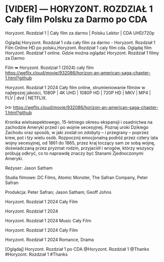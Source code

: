 # [VIDER] — HORYZONT. ROZDZIAŁ 1 Cały film Polsku za Darmo po CDA


Horyzont. Rozdział 1 | Cały film za darmo | Polsku Lektor | CDA UHD/720p

Oglądaj Horyzont. Rozdział 1 cda cały film za darmo - Horyzont. Rozdział 1 Film Online HD po polsku,Horyzont. Rozdział 1 caly film cda. Oglądaj film Horyzont. Rozdział 1 online. Gdzie można oglądać Horyzont. Rozdział 1 filmy za Darmo

Film ➥ Horyzont. Rozdział 1 (2024) cały film https://weflix.cloud/movie/932086/horizon-an-american-saga-chapter-1.html?github

Horyzont. Rozdział 1 2024 Cały film online, strumieniowanie filmów w najlepszej jakości, 1080P | 4K UHD | 1080P HD | 720P HD | MKV | MP4 | FLV | dvd | NETFLIX.

ᐅᐅ https://weflix.cloud/movie/932086/horizon-an-american-saga-chapter-1.html?github

Kronika wieloaspektowego, 15-letniego okresu ekspansji i osadnictwa na zachodzie Ameryki przed i po wojnie secesyjnej. Poznaj uroki Dzikiego Zachodu oraz sposób, w jaki został on zdobyty – i przegrany – poprzez krew, pot i łzy wielu osób. Rozpocznij emocjonalną podróż przez cztery lata wojny secesyjnej, od 1861 do 1865, przez kraj toczący sam ze sobą wojnę, doświadczaną przez pryzmat rodzin, przyjaciół i wrogów, którzy wszyscy próbują odkryć, co to naprawdę znaczy być Stanami Zjednoczonymi Ameryki.


Reżyser: Jason Satham

Studia filmowe: DC Films, Atomic Monster, The Safran Company, Peter Safran

Produkcja: Peter Safran; Jason Satham; Geoff Johns

Horyzont. Rozdział 1 2024 Cały Film

Horyzont. Rozdział 1 2024

Horyzont. Rozdział 1 2024 Music Cały Film

Horyzont. Rozdział 1 2024 Cały Film

Horyzont. Rozdział 1 2024 Romance, Drama

[Oglądaj] Horyzont. Rozdział 1 po CDA @Horyzont. Rozdział 1 @Thanks #Horyzont. Rozdział 1 #Thanks

